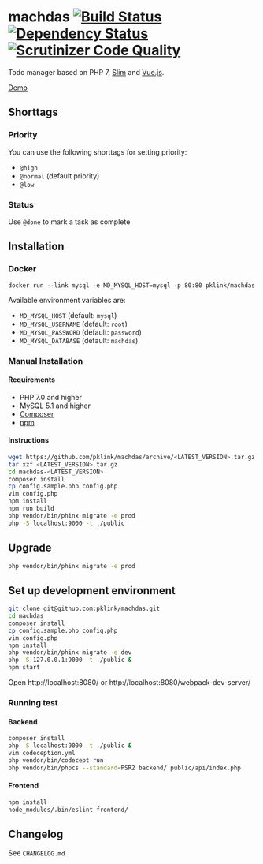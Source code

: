 # machdas [![Build Status](https://travis-ci.org/pklink/machdas.png?branch=master)](https://travis-ci.org/pklink/machdas) [![Dependency Status](https://www.versioneye.com/user/projects/5702b434fcd19a00415b0081/badge.svg?style=flat)](https://www.versioneye.com/user/projects/5702b434fcd19a00415b0081) [![Scrutinizer Code Quality](https://scrutinizer-ci.com/g/pklink/machdas/badges/quality-score.png?b=master)](https://scrutinizer-ci.com/g/pklink/machdas/?branch=master)

Todo manager based on PHP 7, [Slim](http://www.slimframework.com/) and [Vue.js](http://vuejs.org/).

[Demo](https://machdas.dev.klink.xyz/)

## Shorttags

### Priority

You can use the following shorttags for setting priority:

* `@high`
* `@normal` (default priority)
* `@low`

### Status

Use `@done` to mark a task as complete


## Installation

### Docker

```
docker run --link mysql -e MD_MYSQL_HOST=mysql -p 80:80 pklink/machdas
```

Available environment variables are:

* `MD_MYSQL_HOST` (default: `mysql`)
* `MD_MYSQL_USERNAME` (default: `root`)
* `MD_MYSQL_PASSWORD` (default: `password`)
* `MD_MYSQL_DATABASE` (default: `machdas`)

### Manual Installation

#### Requirements

* PHP 7.0 and higher
* MySQL 5.1 and higher
* [Composer](http://getcomposer.org/)
* [npm](https://www.npmjs.com/)

#### Instructions

```sh
wget https://github.com/pklink/machdas/archive/<LATEST_VERSION>.tar.gz
tar xzf <LATEST_VERSION>.tar.gz
cd machdas-<LATEST_VERSION>
composer install
cp config.sample.php config.php
vim config.php
npm install
npm run build
php vendor/bin/phinx migrate -e prod
php -S localhost:9000 -t ./public
```

## Upgrade

```sh
php vendor/bin/phinx migrate -e prod
```

## Set up development environment

```sh
git clone git@github.com:pklink/machdas.git
cd machdas
composer install
cp config.sample.php config.php
vim config.php
npm install
php vendor/bin/phinx migrate -e dev
php -S 127.0.0.1:9000 -t ./public &
npm start
```

Open http://localhost:8080/ or http://localhost:8080/webpack-dev-server/
 
### Running test

#### Backend

```sh
composer install
php -S localhost:9000 -t ./public &
vim codeception.yml
php vendor/bin/codecept run
php vendor/bin/phpcs --standard=PSR2 backend/ public/api/index.php 
```

#### Frontend

```sh
npm install
node_modules/.bin/eslint frontend/
```

## Changelog

See `CHANGELOG.md`

